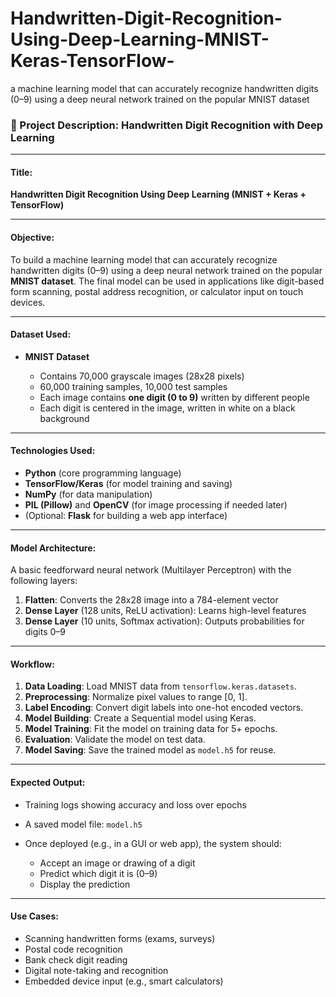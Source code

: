 # Handwritten-Digit-Recognition-Using-Deep-Learning-MNIST-Keras-TensorFlow-
 a machine learning model that can accurately recognize handwritten digits (0–9) using a deep neural network trained on the popular MNIST dataset
### 📘 Project Description: Handwritten Digit Recognition with Deep Learning

---

#### **Title**:

**Handwritten Digit Recognition Using Deep Learning (MNIST + Keras + TensorFlow)**

---

#### **Objective**:

To build a machine learning model that can accurately recognize handwritten digits (0–9) using a deep neural network trained on the popular **MNIST dataset**. The final model can be used in applications like digit-based form scanning, postal address recognition, or calculator input on touch devices.

---

#### **Dataset Used**:

* **MNIST Dataset**

  * Contains 70,000 grayscale images (28x28 pixels)
  * 60,000 training samples, 10,000 test samples
  * Each image contains **one digit (0 to 9)** written by different people
  * Each digit is centered in the image, written in white on a black background

---

#### **Technologies Used**:

* **Python** (core programming language)
* **TensorFlow/Keras** (for model training and saving)
* **NumPy** (for data manipulation)
* **PIL (Pillow)** and **OpenCV** (for image processing if needed later)
* (Optional: **Flask** for building a web app interface)

---

#### **Model Architecture**:

A basic feedforward neural network (Multilayer Perceptron) with the following layers:

1. **Flatten**: Converts the 28x28 image into a 784-element vector
2. **Dense Layer** (128 units, ReLU activation): Learns high-level features
3. **Dense Layer** (10 units, Softmax activation): Outputs probabilities for digits 0–9

---

#### **Workflow**:

1. **Data Loading**: Load MNIST data from `tensorflow.keras.datasets`.
2. **Preprocessing**: Normalize pixel values to range \[0, 1].
3. **Label Encoding**: Convert digit labels into one-hot encoded vectors.
4. **Model Building**: Create a Sequential model using Keras.
5. **Model Training**: Fit the model on training data for 5+ epochs.
6. **Evaluation**: Validate the model on test data.
7. **Model Saving**: Save the trained model as `model.h5` for reuse.

---

#### **Expected Output**:

* Training logs showing accuracy and loss over epochs
* A saved model file: `model.h5`
* Once deployed (e.g., in a GUI or web app), the system should:

  * Accept an image or drawing of a digit
  * Predict which digit it is (0–9)
  * Display the prediction

---

#### **Use Cases**:

* Scanning handwritten forms (exams, surveys)
* Postal code recognition
* Bank check digit reading
* Digital note-taking and recognition
* Embedded device input (e.g., smart calculators)

